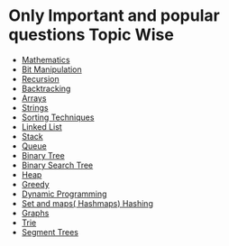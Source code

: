 # Only Important and popular questions Topic Wise

- <a href="">Mathematics</a>
- <a href="">Bit Manipulation</a>
- <a href="">Recursion</a>
- <a href="">Backtracking</a>
- <a href="">Arrays</a>
- <a href="">Strings</a>
- <a href="">Sorting Techniques</a>
- <a href="">Linked List</a>
- <a href="">Stack</a>
- <a href="">Queue</a>
- <a href="">Binary Tree</a>
- <a href="">Binary Search Tree</a>
- <a href="">Heap</a>
- <a href="">Greedy</a>
- <a href="">Dynamic Programming</a>
- <a href="">Set and maps( Hashmaps) Hashing</a>
- <a href="">Graphs</a>
- <a href="">Trie</a>
- <a href="">Segment Trees</a>
